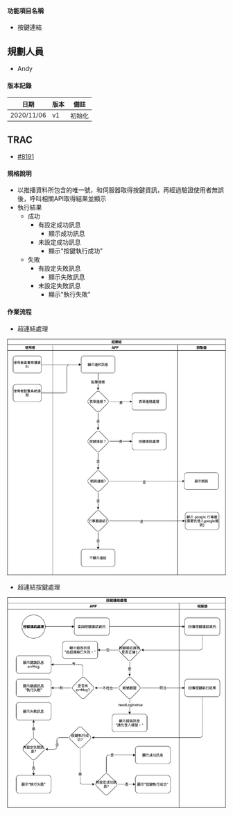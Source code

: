 #### <div id="notification_form_link">功能項目名稱</div>
  * 按鍵連結

## <div id="user">規劃人員</div>
  * Andy

#### <div id="version">版本記錄</div>
  |日期|版本|備註|
  |---|---|---|
  |2020/11/06|v1|初始化|

## <div id="trac">TRAC</div>
  * [#8191](http://trac.uneec.com/trac/neco/ticket/8191)

#### <div id="specification">規格說明</div>
  * 以推播資料所包含的唯一號，和伺服器取得按鍵資訊，再經過驗證使用者無誤後，呼叫相關API取得結果並顯示
  * 執行結果
    * 成功
      * 有設定成功訊息
        * 顯示成功訊息
      * 未設定成功訊息
        * 顯示"按鍵執行成功"
    * 失敗
      * 有設定失敗訊息
        * 顯示失敗訊息
      * 未設定失敗訊息
        * 顯示"執行失敗"

#### <div id="workflow">作業流程</div>

  * 超連結處理
  
  ![Notification form link](./image/workflow_hyperlink.png)

  * 超連結按鍵處理
  
  ![Notification button link](./image/workflow_buttonlink.png)
